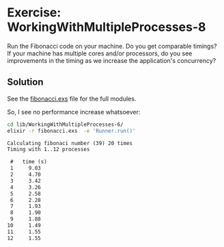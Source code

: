 # Exercise: WorkingWithMultipleProcesses-8

Run the Fibonacci code on your machine. Do you get comparable timings? If your machine has multiple cores and/or processors, do you see improvements in the timing as we increase the application's concurrency?

## Solution

See the [fibonacci.exs](./fibonacci.exs) file for the full modules.

So, I see no performance increase whatsoever:

```bash
cd lib/WorkingWithMultipleProcesses-6/
elixir -r fibonacci.exs  -e 'Runner.run()'
```

```txt
Calculating fibonaci number (39) 20 times
Timing with 1..12 processes

 #   time (s)
 1     9.03
 2     4.70
 3     3.42
 4     3.26
 5     2.58
 6     2.28
 7     1.93
 8     1.90
 9     1.88
10     1.49
11     1.55
12     1.55
```
